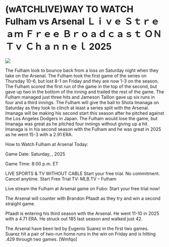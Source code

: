 # (wATCHLIVE)WAY TO WATCH Fulham vs Arsenal Ｌｉｖｅ Ｓｔｒｅａｍ Ｆｒｅｅ Ｂｒｏａｄｃａｓｔ ＯＮ Ｔｖ Ｃｈａｎｎｅｌ  2025  
  
  
[![](https://i.imgur.com/qSNzIqt.png)](https://movie.rssnews.media/KjCLqaCE.php)  
  
The Fulham look to bounce back from a loss on Saturday night when they take on the Arsenal. The Fulham took the first game of the series on Thursday 10-6, but lost 8-1 on Friday and they are now 1-3 on the season. The Fulham scored the first run of the game in the top of the second, but gave up two in the bottom of the inning and trailed the rest of the game. The Fulham managed just three hits and Jameson Taillon gave up six runs in four and a third innings. The Fulham will give the ball to Shota Imanaga on Saturday as they look to clinch at least a series split with the Arsenal. Imanaga will be making his second start this season after he pitched against the Los Angeles Dodgers in Japan. The Fulham would lose the game, but Imanaga was great as he pitched four innings without giving up a hit. Imanaga is in his second season with the Fulham and he was great in 2025 as he went 15-3 with a 2.91 ERA.

How to Watch Fulham at Arsenal Today:

Game Date: Saturday, , 2025

Game Time: 8:00 p.m. ET

LIVE SPORTS & TV WITHOUT CABLE
Start your free trial. No commitment. Cancel anytime.
Start Free Trial
TV: MLB.TV – Fulham

Live stream the Fulham at Arsenal game on Fubo: Start your free trial now!

The Arsenal will counter with Brandon Pfaadt as they try and win a second straight game.

Pfaadt is entering his third season with the Arsenal. He went 11-10 in 2025 with a 4.71 ERA. He struck out 185 last season and walked just 42.

The Arsenal have been led by Eugenio Suarez in the first two games. Suarez hit a pair of two-run home runs in the win on Friday and is hitting .429 through two games. [Wmfqo]